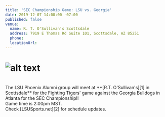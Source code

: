 ```yaml
---
title: 'SEC Championship Game: LSU vs. Georgia'
date: 2019-12-07 14:00:00 -07:00
published: false
venue:
  name: R. T. O'Sullivan's Scottsdale
  address: 7919 E Thomas Rd Suite 101, Scottsdale, AZ 85251
  phone: 
  locationUrl: 
---
```


# ![alt text](https://lsu-phoenix-alumni.github.io/assets/img/LSU-UGA.jpg "SEC Championship")  
<br>
The LSU Phoenix Alumni group will meet at **[R.T. O'Sullivan's][1] in Scottsdale** for the Fighting Tigers' game against the Georgia Bulldogs in Atlanta for the SEC Championship!!  
<br>
Game time is 2:00pm MST.  
<br>
Check [LSUSports.net][2] for schedule updates.

[1]: https://scottsdale.rtosullivans.com/ "RTO Scottsdale website"
[2]: http://www.lsusports.net/SportSelect.dbml?SPID=2164&SPSID=27811&DB_OEM_ID=5200&_ga=2.61742444.1994479276.1565745145-1475237789.1565745143 "THE OFFICIAL SITE OF LSU ATHLETICS"